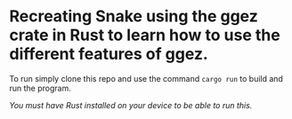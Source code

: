 # Recreating Snake using the ggez crate in Rust to learn how to use the different features of ggez.

To run simply clone this repo and use the command `cargo run` to build and run the program. 

*You must have Rust installed on your device to be able to run this.*
